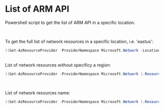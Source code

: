 <properties
pageTitle= 'List of ARM API'
description= "List of ARM API"
documentationcenter: na
services=""
documentationCenter="na"
authors="fabferri"
manager=""
editor=""/>

<tags
   ms.service="configuration-Example-Azure"
   ms.devlang="na"
   ms.topic="article"
   ms.tgt_pltfrm="na"
   ms.workload="na"
   ms.date="08/08/2021"
   ms.author="fabferri" />

# List of ARM API
Powershell script to get the list of ARM API in a specific location.

<br>

To get the full list of network resources in a specific location, i.e. 'eastus':

```powershell
((Get-AzResourceProvider -ProviderNamespace Microsoft.Network -Location 'eastus').ResourceTypes)
```

<br>
List of network resources without specificy a region:

```powershell
((Get-AzResourceProvider -ProviderNamespace Microsoft.Network ).ResourceTypes)

```
<br>

List of network resources name:

```powershell
((Get-AzResourceProvider -ProviderNamespace Microsoft.Network ).ResourceTypes).ResourceTypeName
```

<!--Image References-->

<!--Link References-->


